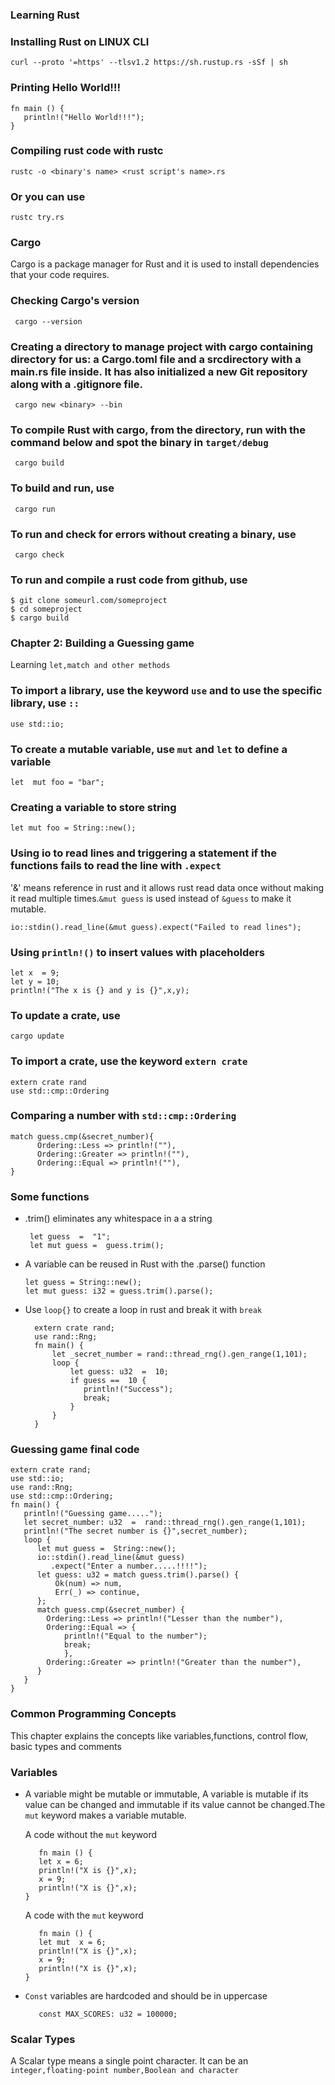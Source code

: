 ### Learning Rust

### Installing Rust on LINUX CLI
  
    curl --proto '=https' --tlsv1.2 https://sh.rustup.rs -sSf | sh

### Printing Hello World!!!

    fn main () {
       println!("Hello World!!!");
    }

### Compiling rust code with rustc

    rustc -o <binary's name> <rust script's name>.rs

### Or you can use

    rustc try.rs

### Cargo
 Cargo is a package manager for Rust and it is used to install dependencies that your code requires.

 ### Checking Cargo's version

     cargo --version

 ### Creating a directory to manage project with cargo containing directory for us: a Cargo.toml file and a srcdirectory with a main.rs file inside. It has also initialized a new Git repository along with a .gitignore file.

     cargo new <binary> --bin
  
 ### To compile Rust with cargo, from the directory, run with the command below and spot the binary in `target/debug`

     cargo build

 ### To build and run, use

     cargo run

### To run and check for errors without creating a binary, use

     cargo check

### To run and compile a rust code from github, use

    $ git clone someurl.com/someproject
    $ cd someproject
    $ cargo build


### Chapter 2: Building a Guessing game 

 Learning `let,match and other methods`

### To import a library, use the keyword `use` and to use the specific library, use `::`

    use std::io;

### To create a mutable variable, use `mut` and `let` to define a variable

    let  mut foo = "bar";
### Creating a variable to store string

    let mut foo = String::new();

### Using io to read lines and triggering a statement if the functions fails to read the line with `.expect`

'&' means reference in rust and it allows rust read data once without making it read multiple times.`&mut guess` is used instead of `&guess` to make it mutable.

    io::stdin().read_line(&mut guess).expect("Failed to read lines");

### Using `println!()` to insert values with placeholders

    let x  = 9;
    let y = 10;
    println!("The x is {} and y is {}",x,y);

### To update a crate, use

    cargo update

### To import a crate, use the keyword `extern crate` 

    extern crate rand
    use std::cmp::Ordering

### Comparing a number with `std::cmp::Ordering`

    match guess.cmp(&secret_number){
          Ordering::Less => println!(""),
          Ordering::Greater => println!(""),
          Ordering::Equal => println!(""),
    }

### Some functions
-  .trim() eliminates any whitespace in a a string

        let guess  =  "1";
        let mut guess =  guess.trim();

-  A variable can be reused in Rust with the .parse() function

       let guess = String::new();
       let mut guess: i32 = guess.trim().parse();
    
- Use `loop{}` to create a loop in rust and break it with `break` 

        extern crate rand;
        use rand::Rng;
        fn main() {
            let _secret_number = rand::thread_rng().gen_range(1,101);
            loop {
                let guess: u32  =  10;
                if guess ==  10 {
                   println!("Success");
                   break;
                }
            }
        }
    
### Guessing game final code

    extern crate rand;
    use std::io;
    use rand::Rng;
    use std::cmp::Ordering;
    fn main() {
       println!("Guessing game.....");
       let secret_number: u32  =  rand::thread_rng().gen_range(1,101);
       println!("The secret number is {}",secret_number);
       loop {
          let mut guess =  String::new();
          io::stdin().read_line(&mut guess)
             .expect("Enter a number.....!!!!");
          let guess: u32 = match guess.trim().parse() {
              Ok(num) => num,
              Err(_) => continue,
          };
          match guess.cmp(&secret_number) {
            Ordering::Less => println!("Lesser than the number"),
            Ordering::Equal => {
                println!("Equal to the number");
                break;
                },
            Ordering::Greater => println!("Greater than the number"),    
          }
       }    
    }

### Common Programming Concepts
This chapter explains the concepts like variables,functions, control flow, basic types and comments

### Variables

- A variable might be mutable or immutable, A variable is mutable if its value can be changed and immutable if its value cannot be changed.The `mut` keyword makes a variable mutable.

   A code without the `mut` keyword
  
         fn main () {
         let x = 6; 
         println!("X is {}",x);
         x = 9;
         println!("X is {}",x);
      }

   A code with the `mut` keyword

         fn main () {
         let mut  x = 6; 
         println!("X is {}",x);
         x = 9;
         println!("X is {}",x);
      }
- `Const` variables are hardcoded and should be in uppercase

         const MAX_SCORES: u32 = 100000;

### Scalar Types

A Scalar type means a single point character. It can be an `integer,floating-point number,Boolean and character`

